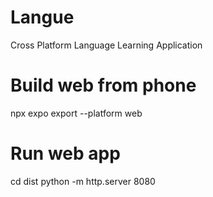 # Langue
Cross Platform Language Learning Application 


# Build web from phone
npx expo export --platform web

# Run web app
cd dist
python -m http.server 8080
